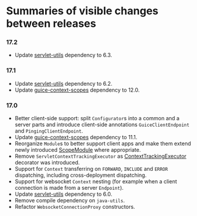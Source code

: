 # Summaries of visible changes between releases

### 17.2
- Update [servlet-utils](https://github.com/morgwai/servlet-utils) dependency to 6.3.

### 17.1
- Update [servlet-utils](https://github.com/morgwai/servlet-utils) dependency to 6.2.
- Update [guice-context-scopes](https://github.com/morgwai/guice-context-scopes) dependency to 12.0.

### 17.0
- Better client-side support: split `Configurator`s into a common and a server parts and introduce client-side annotations `GuiceClientEndpoint` and `PingingClientEndpoint`.
- Update [guice-context-scopes](https://github.com/morgwai/guice-context-scopes) dependency to 11.1.
- Reorganize `Module`s to better support client apps and make them extend newly introduced [ScopeModule](https://javadoc.io/static/pl.morgwai.base/guice-context-scopes/11.1/pl/morgwai/base/guice/scopes/ScopeModule.html) where appropriate.
- Remove `ServletContextTrackingExecutor` as [ContextTrackingExecutor](https://javadoc.io/static/pl.morgwai.base/guice-context-scopes/11.1/pl/morgwai/base/guice/scopes/ContextTrackingExecutor.html) decorator was introduced.
- Support for `Context` transferring on `FORWARD`, `INCLUDE` and `ERROR` dispatching, including cross-deployment dispatching.
- Support for websocket `Context` nesting (for example when a client connection is made from a server `Endpoint`).
- Update [servlet-utils](https://github.com/morgwai/servlet-utils) dependency to 6.0.
- Remove compile dependency on `java-utils`.
- Refactor `WebsocketConnectionProxy` constructors.
